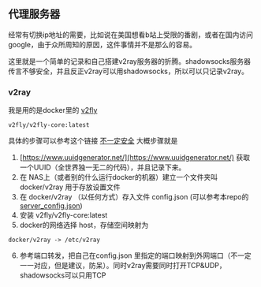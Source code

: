 ## 代理服务器
经常有切换ip地址的需要，比如说在美国想看b站上受限的番剧，或者在国内访问google，由于众所周知的原因，这件事情并不是那么的容易。

这里就是一个简单的记录和自己搭建v2ray服务器的折腾。shadowsocks服务器传言不够安全，并且反正v2ray可以用shadowsocks，所以可以只记录v2ray。

### v2ray
我是用的是docker里的 [v2fly](https://registry.hub.docker.com/r/v2fly/v2fly-core/)
```
v2fly/v2fly-core:latest
```
具体的步骤可以参考这个链接 [不一定安全](https://macau.f3322.net/w/?p=91)
大概步骤就是
1. [https://www.uuidgenerator.net/](https://www.uuidgenerator.net/) 获取一个UUID（全世界独一无二的代码），并且记录下来。
2. 在 NAS上（或者别的什么运行docker的机器）建立一个文件夹叫 docker/v2ray 用于存放设置文件
3. 在 docker/v2ray （以任何方式）存入文件 config.json (可以参考本repo的 [server_config.json](server_config.json))
4. 安装 v2fly/v2fly-core:latest
5. docker的网络选择 host，存储空间映射为
```
docker/v2ray -> /etc/v2ray
```
6. 参考端口转发，把自己在config.json 里指定的端口映射到外网端口（不一定一一对应，但是建议，防呆）。同时v2ray需要同时打开TCP&UDP，shadowsocks可以只用TCP
